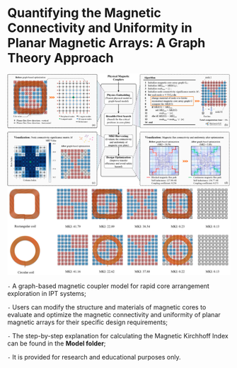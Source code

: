 # Quantifying the Magnetic Connectivity and Uniformity in Planar Magnetic Arrays: A Graph Theory Approach

![Flowchart](./Fig/Flowchart.png)
![MKI Results](./Fig/MKI_Results.png)

`-` A graph-based magnetic coupler model for rapid core arrangement exploration in IPT systems;

`-` Users can modify the structure and materials of magnetic cores to evaluate and optimize the magnetic connectivity and uniformity of planar magnetic arrays for their specific design requirements;

`-` The step-by-step explanation for calculating the Magnetic Kirchhoff Index can be found in the **Model folder**;

`-` It is provided for research and educational purposes only.
